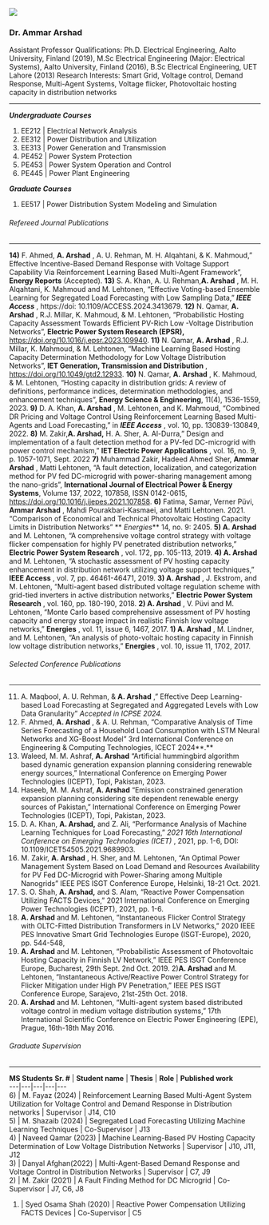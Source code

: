 ![](https://giki.edu.pk/wp-content/uploads/2019/11/pic-1.png)
### Dr. Ammar Arshad 
Assistant Professor
Qualifications: Ph.D. Electrical Engineering, Aalto University, Finland (2019), M.Sc Electrical Engineering (Major: Electrical Systems), Aalto University, Finland (2016), B.Sc Electrical Engineering, UET Lahore (2013)
Research Interests: Smart Grid, Voltage control, Demand Response, Multi-Agent Systems, Voltage flicker, Photovoltaic hosting capacity in distribution networks
* * *
_**Undergraduate Courses**_
  1. EE212 | Electrical Network Analysis
  2. EE312 | Power Distribution and Utilization
  3. EE313 | Power Generation and Transmission
  4. PE452 | Power System Protection
  5. PE453 | Power System Operation and Control
  6. PE445 | Power Plant Engineering


_**Graduate Courses**_
  1. EE517 | Power Distribution System Modeling and Simulation


###### Refereed Journal Publications
* * *
**14)** F. Ahmed, **A. Arshad** , A. U. Rehman, M. H. Alqahtani, & K. Mahmoud,” Effective Incentive-Based Demand Response with Voltage Support Capability Via Reinforcement Learning Based Multi-Agent Framework”, **Energy Reports** (Accepted).
**13)** S. A. Khan, A. U. Rehman,**A. Arshad** , M. H. Alqahtani, K. Mahmoud and M. Lehtonen, “Effective Voting-based Ensemble Learning for Segregated Load Forecasting with Low Sampling Data,” **_IEEE Access_** , https://doi: 10.1109/ACCESS.2024.3413679.
**12)** N. Qamar, **A. Arshad** , R.J. Millar, K. Mahmoud, & M. Lehtonen, “Probabilistic Hosting Capacity Assessment Towards Efficient PV-Rich Low -Voltage Distribution Networks”, **Electric Power System Research (EPSR),** https://doi.org/10.1016/j.epsr.2023.109940.
**11)** N. Qamar, **A. Arshad** , R.J. Millar, K. Mahmoud, & M. Lehtonen, “Machine Learning Based Hosting Capacity Determination Methodology for Low Voltage Distribution Networks”, **IET Generation, Transmission and Distribution** , https://doi.org/10.1049/gtd2.12933.
**10)** N. Qamar, **A.** **Arshad** , K. Mahmoud, & M. Lehtonen, “Hosting capacity in distribution grids: A review of definitions, performance indices, determination methodologies, and enhancement techniques”, **Energy Science & Engineering**, 11(4), 1536-1559, 2023.
**9)** D. A. Khan, **A. Arshad** , M. Lehtonen, and K. Mahmoud, “Combined DR Pricing and Voltage Control Using Reinforcement Learning Based Multi-Agents and Load Forecasting,” in **_IEEE Access_** , vol. 10, pp. 130839-130849, 2022.
**8)** M. Zakir,**A. Arshad,** H. A. Sher, A. Al-Durra,” Design and implementation of a fault detection method for a PV-fed DC-microgrid with power control mechanism,” **IET Electric Power Applications** , vol. 16, no. 9, p. 1057-1071, Sept. 2022
**7)** Muhammad Zakir, Hadeed Ahmed Sher, **Ammar Arshad** , Matti Lehtonen, “A fault detection, localization, and categorization method for PV fed DC-microgrid with power-sharing management among the nano-grids”, **International Journal of Electrical Power & Energy Systems**, Volume 137, 2022, 107858, ISSN 0142-0615, https://doi.org/10.1016/j.ijepes.2021.107858.
**6)** Fatima, Samar, Verner Püvi, **Ammar Arshad** , Mahdi Pourakbari-Kasmaei, and Matti Lehtonen. 2021. “Comparison of Economical and Technical Photovoltaic Hosting Capacity Limits in Distribution Networks” ** _Energies_** 14, no. 9: 2405.
**5) A. Arshad** and M. Lehtonen, “A comprehensive voltage control strategy with voltage flicker compensation for highly PV penetrated distribution networks,” **Electric Power System Research** , vol. 172, pp. 105-113, 2019.
**4) A. Arshad** and M. Lehtonen, “A stochastic assessment of PV hosting capacity enhancement in distribution network utilizing voltage support techniques,” **IEEE Access** , vol. 7, pp. 46461-46471, 2019.
**3) A. Arshad** , J. Ekstrom, and M. Lehtonen, “Multi-agent based distributed voltage regulation scheme with grid-tied inverters in active distribution networks,” **Electric Power System Research** , vol. 160, pp. 180-190, 2018.
**2) A. Arshad** , V. Püvi and M. Lehtonen, “Monte Carlo based comprehensive assessment of PV hosting capacity and energy storage impact in realistic Finnish low voltage networks,” **Energies** , vol. 11, issue 6, 1467, 2017.
**1) A. Arshad** , M. Lindner, and M. Lehtonen, “An analysis of photo-voltaic hosting capacity in Finnish low voltage distribution networks,” **Energies** , vol. 10, issue 11, 1702, 2017.
###### Selected Conference Publications
* * *
11) A. Maqbool, A. U. Rehman, & **A. Arshad** ,” Effective Deep Learning-based Load Forecasting at Segregated and Aggregated Levels with Low Data Granularity” _Accepted in ICPSE 2024._
10) F. Ahmed, **A. Arshad** , & A. U. Rehman, “Comparative Analysis of Time Series Forecasting of a Household Load Consumption with LSTM Neural Networks and XG-Boost Model” 3rd International Conference on Engineering & Computing Technologies, ICECT 2024**.**
9) Waleed, M. M. Ashraf, **A. Arshad** “Artificial hummingbird algorithm based dynamic generation expansion planning considering renewable energy sources,” International Conference on Emerging Power Technologies (ICEPT), Topi, Pakistan, 2023.
8) Haseeb, M. M. Ashraf, **A. Arshad** “Emission constrained generation expansion planning considering site dependent renewable energy sources of Pakistan,” International Conference on Emerging Power Technologies (ICEPT), Topi, Pakistan, 2023.
7) D. A. Khan, **A. Arshad,** and Z. Ali, “Performance Analysis of Machine Learning Techniques for Load Forecasting,”  _2021 16th International Conference on Emerging Technologies (ICET)_ , 2021, pp. 1-6, DOI: 10.1109/ICET54505.2021.9689903.
6) M. Zakir, **A. Arshad** , H. Sher, and M. Lehtonen, “An Optimal Power Management System Based on Load Demand and Resources Availability for PV Fed DC-Microgrid with Power-Sharing among Multiple Nanogrids” IEEE PES ISGT Conference Europe, Helsinki, 18-21 Oct. 2021.
5) S. O. Shah, **A. Arshad,** and S. Alam, “Reactive Power Compensation Utilizing FACTS Devices,” 2021 International Conference on Emerging Power Technologies (ICEPT), 2021, pp. 1-6.
4) **A. Arshad** and M. Lehtonen, “Instantaneous Flicker Control Strategy with OLTC-Fitted Distribution Transformers in LV Networks,” 2020 IEEE PES Innovative Smart Grid Technologies Europe (ISGT-Europe), 2020, pp. 544-548,
3) **A. Arshad** and M. Lehtonen, “Probabilistic Assessment of Photovoltaic Hosting Capacity in Finnish LV Network,” IEEE PES ISGT Conference Europe, Bucharest, 29th Sept. 2nd Oct. 2019.
2)**A. Arshad** and M. Lehtonen, “Instantaneous Active/Reactive Power Control Strategy for Flicker Mitigation under High PV Penetration,” IEEE PES ISGT Conference Europe, Sarajevo, 21st-25th Oct. 2018.
1) **A. Arshad** and M. Lehtonen, “Multi-agent system based distributed voltage control in medium voltage distribution systems,” 17th International Scientific Conference on Electric Power Engineering (EPE), Prague, 16th-18th May 2016.
###### Graduate Supervision
* * *
**MS Students**
**Sr. #** | **Student name** | **Thesis** | **Role** | **Published work**  
---|---|---|---|---  
6) | M. Fayaz (2024) | Reinforcement Learning Based Multi-Agent System Utilization for Voltage Control and Demand Response in Distribution networks | Supervisor | J14, C10  
5) | M. Shazaib (2024) | Segregated Load Forecasting Utilizing Machine Learning Techniques | Co-Supervisor | J13  
4) | Naveed Qamar (2023) | Machine Learning-Based PV Hosting Capacity Determination of Low Voltage Distribution Networks | Supervisor | J10, J11, J12  
3) | Danyal Afghan(2022) | Multi-Agent-Based Demand Response and Voltage Control in Distribution Networks | Supervisor | C7, J9  
2) | M. Zakir (2021) | A Fault Finding Method for DC Microgrid | Co-Supervisor | J7, C6, J8  
1) | Syed Osama Shah (2020) | Reactive Power Compensation Utilizing FACTS Devices | Co-Supervisor | C5
